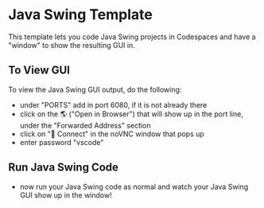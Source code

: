 # Java Swing Template

This template lets you code Java Swing projects in Codespaces and have a "window" to show the resulting GUI in.

## To View GUI

To view the Java Swing GUI output, do the following:
- under "PORTS" add in port 6080, if it is not already there
- click on the 🌎 ("Open in Browser") that will show up in the port line, under the "Forwarded Address" section
- click on "🔗 Connect" in the noVNC window that pops up
- enter password "vscode"

## Run Java Swing Code

- now run your Java Swing code as normal and watch your Java Swing GUI show up in the window!